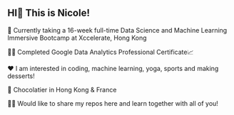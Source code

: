 ## HI👋  This is Nicole!

🧐 Currently taking a 16-week full-time Data Science and Machine Learning Immersive Bootcamp at Xccelerate, Hong Kong

👩‍🎓 Completed Google Data Analytics Professional Certificate📈

❤️ I am interested in coding, machine learning, yoga, sports and making desserts!

🍫 Chocolatier in Hong Kong & France

💁‍♀️ Would like to share my repos here and learn together with all of you!

